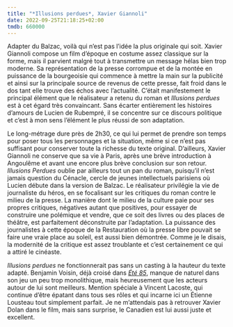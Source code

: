 ```yaml
---
title: "*Illusions perdues*, Xavier Giannoli"
date: 2022-09-25T21:18:25+02:00
tmdb: 660000
---
```


Adapter du Balzac, voilà qui n’est pas l’idée la plus originale qui soit. Xavier Giannoli compose un film d’époque en costume assez classique sur la forme, mais il parvient malgré tout à transmettre un message hélas bien trop moderne. Sa représentation de la presse corrompue et de la montée en puissance de la bourgeoisie qui commence à mettre la main sur la publicité et ainsi sur la principale source de revenus de cette presse, fait froid dans le dos tant elle trouve des échos avec l’actualité. C’était manifestement le principal élément que le réalisateur a retenu du roman et *Illusions perdues* est à cet égard très convaincant. Sans écarter entièrement les histoires d’amours de Lucien de Rubempré, il se concentre sur ce discours politique et c’est à mon sens l’élément le plus réussi de son adaptation.

Le long-métrage dure près de 2h30, ce qui lui permet de prendre son temps pour poser tous les personnages et la situation, même si ce n’est pas suffisant pour conserver toute la richesse du texte original. D’ailleurs, Xavier Giannoli ne conserve que sa vie à Paris, après une brève introduction à Angoulême et avant une encore plus brève conclusion sur son retour. *Illusions Perdues* oublie par ailleurs tout un pan du roman, puisqu’il n’est jamais question du Cénacle, cercle de jeunes intellectuels parisiens où Lucien débute dans la version de Balzac. Le réalisateur privilégie la vie de journaliste du héros, en se focalisant sur les critiques du roman contre le milieu de la presse. La manière dont le milieu de la culture paie pour ses propres critiques, négatives autant que positives, pour essayer de construire une polémique et vendre, que ce soit des livres ou des places de théâtre, est parfaitement déconstruite par l’adaptation. La puissance des journalistes à cette époque de la Restauration où la presse libre pouvait se faire une vraie place au soleil, est aussi bien démontrée. Comme je le disais, la modernité de la critique est assez troublante et c’est certainement ce qui a attiré le cinéaste. 

*Illusions perdues* ne fonctionnerait pas sans un casting à la hauteur du texte adapté. Benjamin Voisin, déjà croisé dans [*Été 85*](https://voiretmanger.fr/ete-85-ozon/), manque de naturel dans son jeu un peu trop monolithique, mais heureusement que les acteurs autour de lui sont meilleurs. Mention spéciale à Vincent Lacoste, qui continue d’être épatant dans tous ses rôles et qui incarne ici un Étienne Lousteau tout simplement parfait. Je ne m’attendais pas à retrouver Xavier Dolan dans le film, mais sans surprise, le Canadien est lui aussi juste et excellent. 
